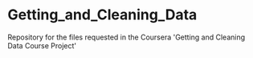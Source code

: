 # Getting_and_Cleaning_Data
Repository for the files requested in the Coursera 'Getting and Cleaning Data Course Project'

